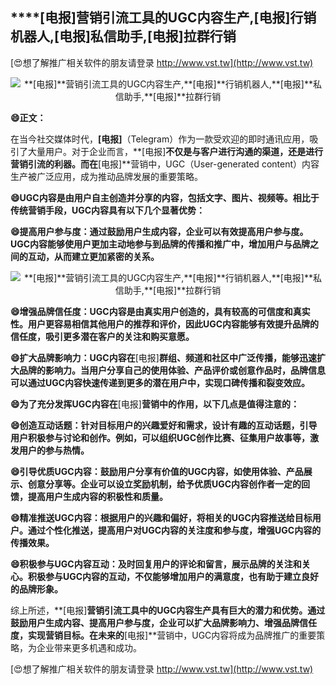 ## ****[电报]**营销引流工具的UGC内容生产,**[电报]**行销机器人,**[电报]**私信助手,**[电报]**拉群行销**

[😍想了解推广相关软件的朋友请登录 http://www.vst.tw](http://www.vst.tw)

 <center><img src="https://vst.tw/MP4/tuiguang/png/8.png" alt="**[电报]**营销引流工具的UGC内容生产,**[电报]**行销机器人,**[电报]**私信助手,**[电报]**拉群行销"></center>

**😄正文：**

在当今社交媒体时代，**[电报]**（Telegram）作为一款受欢迎的即时通讯应用，吸引了大量用户。对于企业而言，**[电报]**不仅是与客户进行沟通的渠道，还是进行营销引流的利器。而在**[电报]**营销中，UGC（User-generated content）内容生产被广泛应用，成为推动品牌发展的重要策略。

**😄UGC内容是由用户自主创造并分享的内容，包括文字、图片、视频等。相比于传统营销手段，UGC内容具有以下几个显著优势：**

**😄提高用户参与度：通过鼓励用户生成内容，企业可以有效提高用户参与度。UGC内容能够使用户更加主动地参与到品牌的传播和推广中，增加用户与品牌之间的互动，从而建立更加紧密的关系。**

 <center><img src="https://vst.tw/MP4/tuiguang/png/0.png" alt="**[电报]**营销引流工具的UGC内容生产,**[电报]**行销机器人,**[电报]**私信助手,**[电报]**拉群行销"></center>

**😄增强品牌信任度：UGC内容是由真实用户创造的，具有较高的可信度和真实性。用户更容易相信其他用户的推荐和评价，因此UGC内容能够有效提升品牌的信任度，吸引更多潜在客户的关注和购买意愿。**

**😄扩大品牌影响力：UGC内容在**[电报]**群组、频道和社区中广泛传播，能够迅速扩大品牌的影响力。当用户分享自己的使用体验、产品评价或创意作品时，品牌信息可以通过UGC内容快速传递到更多的潜在用户中，实现口碑传播和裂变效应。**

**😄为了充分发挥UGC内容在**[电报]**营销中的作用，以下几点是值得注意的：**

**😄创造互动话题：针对目标用户的兴趣爱好和需求，设计有趣的互动话题，引导用户积极参与讨论和创作。例如，可以组织UGC创作比赛、征集用户故事等，激发用户的参与热情。**

**😄引导优质UGC内容：鼓励用户分享有价值的UGC内容，如使用体验、产品展示、创意分享等。企业可以设立奖励机制，给予优质UGC内容创作者一定的回馈，提高用户生成内容的积极性和质量。**

**😄精准推送UGC内容：根据用户的兴趣和偏好，将相关的UGC内容推送给目标用户。通过个性化推送，提高用户对UGC内容的关注度和参与度，增强UGC内容的传播效果。**

**😄积极参与UGC内容互动：及时回复用户的评论和留言，展示品牌的关注和关心。积极参与UGC内容的互动，不仅能够增加用户的满意度，也有助于建立良好的品牌形象。**

综上所述，**[电报]**营销引流工具中的UGC内容生产具有巨大的潜力和优势。通过鼓励用户生成内容、提高用户参与度，企业可以扩大品牌影响力、增强品牌信任度，实现营销目标。在未来的**[电报]**营销中，UGC内容将成为品牌推广的重要策略，为企业带来更多机遇和成功。

[😍想了解推广相关软件的朋友请登录 http://www.vst.tw](http://www.vst.tw)



